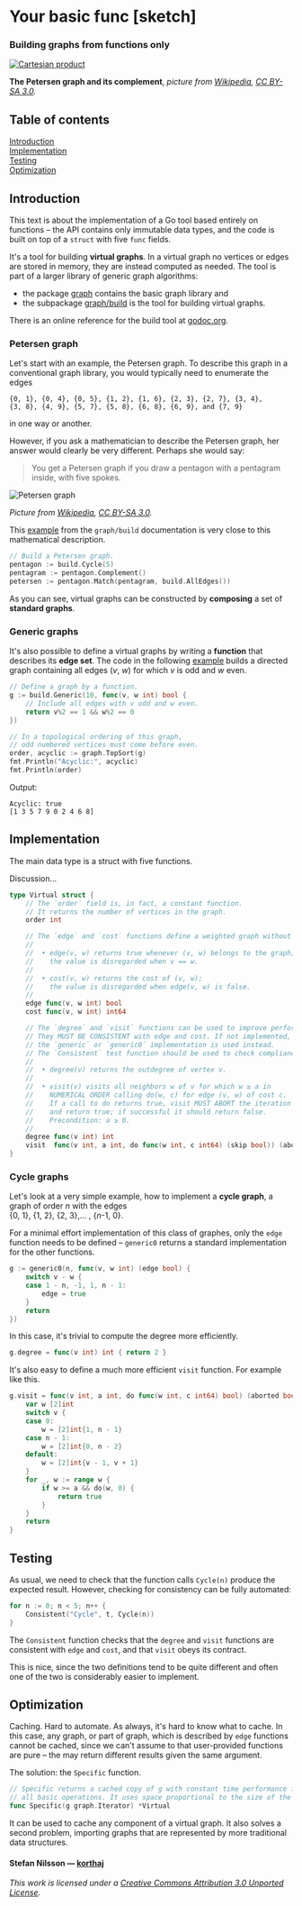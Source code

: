 # Your basic func [sketch]

### Building graphs from functions only

[![Cartesian product](res/petersen2.png)](#table-of-contents)

**The Petersen graph and its complement**,
*picture from [Wikipedia][wikipetersen2], [CC BY-SA 3.0][ccbysa30].*


## Table of contents

[Introduction](#introduction)  
[Implementation](#implementation)  
[Testing](#testing)  
[Optimization](#optimization)


## Introduction

This text is about the implementation of a Go tool based entirely on functions –
the API contains only immutable data types, and the code
is built on top of a `struct` with five `func` fields.

It's a tool for building **virtual graphs**.
In a virtual graph no vertices or edges are stored in memory,
they are instead computed as needed.
The tool is part of a larger library of generic graph algorithms:

- the package [graph][graph] contains the basic graph library and
- the subpackage [graph/build][graphbuild] is the tool for building virtual graphs.

There is an online reference for the build tool at
[godoc.org][graphbuilddoc].


### Petersen graph

Let's start with an example, the Petersen graph.
To describe this graph in a conventional graph library,
you would typically need to enumerate the edges

	{0, 1}, {0, 4}, {0, 5}, {1, 2}, {1, 6}, {2, 3}, {2, 7}, {3, 4},
	{3, 8}, {4, 9}, {5, 7}, {5, 8}, {6, 8}, {6, 9}, and {7, 9}

in one way or another.

However, if you ask a mathematician to describe the Petersen graph,
her answer would clearly be very different. Perhaps she would say:

> You get a Petersen graph if you draw a pentagon
> with a pentagram inside, with five spokes.

![Petersen graph](res/petersen.png)

*Picture from [Wikipedia][wikipetersen], [CC BY-SA 3.0][ccbysa30].*

This [example][petersendoc] from the `graph/build` documentation
is very close to this mathematical description.

```go
// Build a Petersen graph.
pentagon := build.Cycle(5)
pentagram := pentagon.Complement()
petersen := pentagon.Match(pentagram, build.AllEdges())
```

As you can see, virtual graphs can be constructed by **composing** 
a set of **standard graphs**.

### Generic graphs

It's also possible to define a virtual graphs by
writing a **function** that describes its **edge set**.
The code in the following [example][genericdoc]
builds a directed graph containing all edges (*v*, *w*)
for which *v* is odd and *w* even.

```go
// Define a graph by a function.
g := build.Generic(10, func(v, w int) bool {
    // Include all edges with v odd and w even.
    return v%2 == 1 && w%2 == 0
})

// In a topological ordering of this graph,
// odd numbered vertices must come before even.
order, acyclic := graph.TopSort(g)
fmt.Println("Acyclic:", acyclic)
fmt.Println(order)
```

Output:

	Acyclic: true
	[1 3 5 7 9 0 2 4 6 8]


## Implementation

The main data type is a struct with five functions.

Discussion...


```go
type Virtual struct {
	// The `order` field is, in fact, a constant function.
	// It returns the number of vertices in the graph.
	order int

	// The `edge` and `cost` functions define a weighted graph without self-loops.
	//
	//  • edge(v, w) returns true whenever (v, w) belongs to the graph;
	//    the value is disregarded when v == w.
	//
	//  • cost(v, w) returns the cost of (v, w);
	//    the value is disregarded when edge(v, w) is false.
	//
	edge func(v, w int) bool
	cost func(v, w int) int64

	// The `degree` and `visit` functions can be used to improve performance.
	// They MUST BE CONSISTENT with edge and cost. If not implemented,
	// the `generic` or `generic0` implementation is used instead.
	// The `Consistent` test function should be used to check compliance.
	//
	//  • degree(v) returns the outdegree of vertex v.
	//
	//  • visit(v) visits all neighbors w of v for which w ≥ a in
	//    NUMERICAL ORDER calling do(w, c) for edge (v, w) of cost c.
	//    If a call to do returns true, visit MUST ABORT the iteration
	//    and return true; if successful it should return false.
	//    Precondition: a ≥ 0.
	//
	degree func(v int) int
	visit  func(v int, a int, do func(w int, c int64) (skip bool)) (aborted bool)
}
```

### Cycle graphs

Let's look at a very simple example, how to implement a **cycle graph**,
a graph of order *n* with the edges  
{0, 1}, {1, 2}, {2, 3},... , {*n*-1, 0}.

For a minimal effort implementation of this class of graphes,
only the `edge` function needs to be defined –
`generic0` returns a standard implementation for the other functions.

```go
g := generic0(n, func(v, w int) (edge bool) {
	switch v - w {
	case 1 - n, -1, 1, n - 1:
		edge = true
	}
	return
})
```

In this case, it's trivial to compute the degree more efficiently.

```go
g.degree = func(v int) int { return 2 }
```

It's also easy to define a much more efficient `visit` function.
For example like this.

```go
g.visit = func(v int, a int, do func(w int, c int64) bool) (aborted bool) {
	var w [2]int
	switch v {
	case 0:
		w = [2]int{1, n - 1}
	case n - 1:
		w = [2]int{0, n - 2}
	default:
		w = [2]int{v - 1, v + 1}
	}
	for _, w := range w {
		if w >= a && do(w, 0) {
			return true
		}
	}
	return
}
```


## Testing

As usual, we need to check that the function calls
`Cycle(n)` produce the expected result.
However, checking for consistency can be fully automated:

```go
for n := 0; n < 5; n++ {
	Consistent("Cycle", t, Cycle(n))
}
```

The `Consistent` function checks that the `degree` and `visit` functions
are consistent with `edge` and `cost`, and that `visit` obeys its contract.

This is nice, since the two definitions tend to be quite different and
often one of the two is considerably easier to implement.


## Optimization

Caching. Hard to automate. As always, it's hard to know what to cache.
In this case, any graph, or part of graph, which is described by `edge`
functions cannot be cached, since we can't assume to that user-provided
functions are pure – the may return different results given the same argument.

The solution: the `Specific` function.

```go
// Specific returns a cached copy of g with constant time performance for
// all basic operations. It uses space proportional to the size of the graph.
func Specific(g graph.Iterator) *Virtual
```

It can be used to cache any component of a virtual graph.
It also solves a second problem, importing graphs that are represented
by more traditional data structures.


#### Stefan Nilsson — [korthaj][korthaj]

*This work is licensed under a [Creative Commons Attribution 3.0 Unported License][ccby30].*

[ccby30]: https://creativecommons.org/licenses/by/3.0/
[ccbysa30]: https://creativecommons.org/licenses/by-sa/3.0/deed.en
[func]: https://github.com/yourbasic/func
[genericdoc]: https://godoc.org/github.com/yourbasic/graph/build#example-Generic
[golang]: https://golang.org
[graph]: https://github.com/yourbasic/graph
[graphbuild]: https://github.com/yourbasic/graph/tree/master/build
[graphdoc]: https://godoc.org/github.com/yourbasic/graph
[graphbuilddoc]: https://godoc.org/github.com/yourbasic/graph/build
[korthaj]: https://github.com/korthaj
[petersendoc]: https://godoc.org/github.com/yourbasic/graph/build#example-Virtual-Match-Petersen
[wikipetersen]: https://en.wikipedia.org/wiki/File:Petersen1_tiny.svg
[wikipetersen2]: https://commons.wikimedia.org/wiki/File:Petersen_graph_complement.svg


